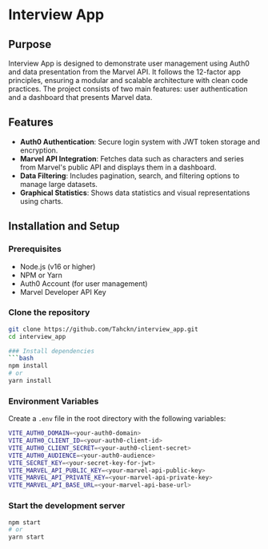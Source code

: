 # Interview App

## Purpose
Interview App is designed to demonstrate user management using Auth0 and data presentation from the Marvel API. It follows the 12-factor app principles, ensuring a modular and scalable architecture with clean code practices. The project consists of two main features: user authentication and a dashboard that presents Marvel data.

## Features
- **Auth0 Authentication**: Secure login system with JWT token storage and encryption.
- **Marvel API Integration**: Fetches data such as characters and series from Marvel's public API and displays them in a dashboard.
- **Data Filtering**: Includes pagination, search, and filtering options to manage large datasets.
- **Graphical Statistics**: Shows data statistics and visual representations using charts.

## Installation and Setup

### Prerequisites
- Node.js (v16 or higher)
- NPM or Yarn
- Auth0 Account (for user management)
- Marvel Developer API Key

### Clone the repository
```bash
git clone https://github.com/Tahckn/interview_app.git
cd interview_app

### Install dependencies
```bash
npm install
# or
yarn install
```

### Environment Variables
Create a `.env` file in the root directory with the following variables:
```bash
VITE_AUTH0_DOMAIN=<your-auth0-domain>
VITE_AUTH0_CLIENT_ID=<your-auth0-client-id>
VITE_AUTH0_CLIENT_SECRET=<your-auth0-client-secret>
VITE_AUTH0_AUDIENCE=<your-auth0-audience>
VITE_SECRET_KEY=<your-secret-key-for-jwt>
VITE_MARVEL_API_PUBLIC_KEY=<your-marvel-api-public-key>
VITE_MARVEL_API_PRIVATE_KEY=<your-marvel-api-private-key>
VITE_MARVEL_API_BASE_URL=<your-marvel-api-base-url>
```

### Start the development server
```bash
npm start
# or
yarn start
```

